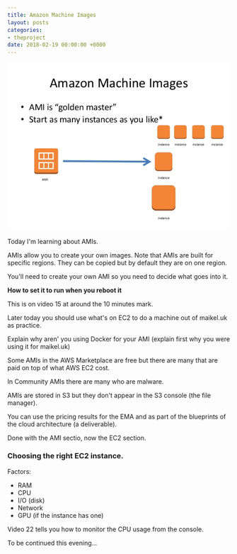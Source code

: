 ```yaml
---
title: Amazon Machine Images
layout: posts
categories:
- theproject
date: 2018-02-19 00:00:00 +0000
---
```

![](/uploads/2018/02/19/debian-cloud-building-the-debian-amis-24-638.jpg)

Today I'm learning about AMIs.

AMIs allow you to create your own images. Note that AMIs are built for specific regions. They can be copied but by default they are on one region.

You'll need to create your own AMI so you need to decide what goes into it.

**How to set it to run when you reboot it**

This is on video 15 at around the 10 minutes mark.

Later today you should use what's on EC2 to do a machine out of maikel.uk as practice.

Explain why aren' you using Docker for your AMI (explain first why you were using it for maikel.uk)

Some AMIs in the AWS Marketplace are free but there are many that are paid on top of what AWS EC2 cost.

In Community AMIs there are many who are malware.

AMIs are stored in S3 but they don't appear in the S3 console (the file manager).

You can use the pricing results for the EMA and as part of the blueprints of the cloud architecture (a deliverable).

Done with the AMI sectio, now the EC2 section.

### Choosing the right EC2 instance.

Factors:

* RAM
* CPU
* I/O (disk)
* Network
* GPU (if the instance has one)

Video 22 tells you how to monitor the CPU usage from the console.

To be continued this evening...